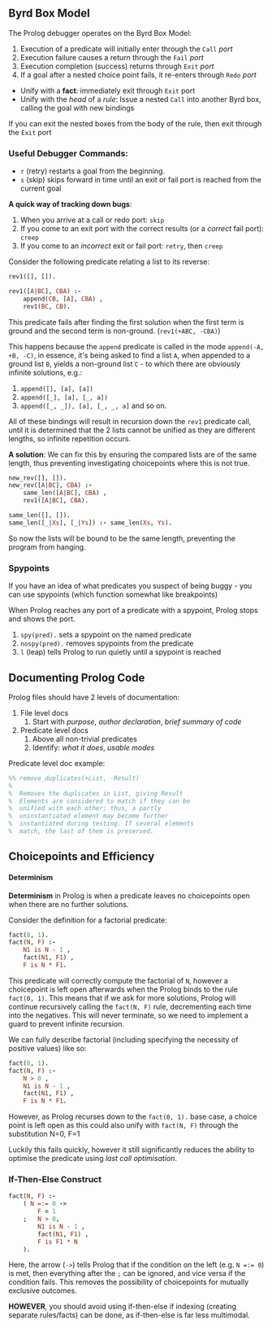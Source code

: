 

## Byrd Box Model

The Prolog debugger operates on the Byrd Box Model:
1. Execution of a predicate will initially enter through the `Call` *port*
2. Execution failure causes a return through the `Fail` *port*
3. Execution completion (success) returns through `Exit` *port*
4. If a goal after a nested choice point fails, it re-enters through `Redo` *port*


- Unify with a **fact**: immediately exit through `Exit` port
- Unify with the *head* of a *rule*: Issue a nested `Call` into another Byrd box, calling the goal with new bindings

If you can exit the nested boxes from the body of the rule, then exit through the `Exit` port


### Useful Debugger Commands:
- `r` (retry) restarts a goal from the beginning.
- `s` (skip) skips forward in time until an exit or fail port is reached from the current goal

**A quick way of tracking down bugs**:
1. When you arrive at a call or redo port: `skip`
2. If you come to an exit port with the correct results (or a *correct* fail port): `creep`
3. If you come to an *incorrect* exit or fail port: `retry`, then `creep`


Consider the following predicate relating a list to its reverse:
```prolog
rev1([], []).

rev1([A|BC], CBA) :- 
	append(CB, [A], CBA) ,
	rev1(BC, CB).
```

This predicate fails after finding the first solution when the first term is ground and the second term is non-ground. (`rev1(+ABC, -CBA)`)

This happens because the `append` predicate is called in the mode `append(-A, +B, -C)`, in essence, it's being asked to find a list `A`, when appended to a ground list `B`, yields a non-ground list `C` - to which there are obviously infinite solutions, e.g.:
1. `append([], [a], [a])`
2. `append([_], [a], [_, a])`
3. `append([_, _]), [a], [_, _, a]`
and so on.

All of these bindings will result in recursion down the `rev1` predicate call, until it is determined that the 2 lists cannot be unified as they are different lengths, so infinite repetition occurs.


**A solution**:
We can fix this by ensuring the compared lists are of the same length, thus preventing investigating choicepoints where this is not true.

```prolog
new_rev([], []).
new_rev([A|BC], CBA) :- 
	same_len([A|BC], CBA) ,
	rev1([A|BC], CBA).

same_len([], []).
same_len([_|Xs], [_|Ys]) :- same_len(Xs, Ys).
```

So now the lists will be bound to be the same length, preventing the program from hanging.

### Spypoints

If you have an idea of what predicates you suspect of being buggy - you can use spypoints (which function somewhat like breakpoints)

When Prolog reaches any port of a predicate with a spypoint, Prolog stops and shows the port.

1. `spy(pred).`  sets a spypoint on the named predicate
2. `nospy(pred).` removes spypoints from the predicate
3. `l` (leap) tells Prolog to run quietly until a spypoint is reached



## Documenting Prolog Code

Prolog files should have 2 levels of documentation:
1. File level docs
	1. Start with *purpose*, *author declaration*, *brief summary of code*
2. Predicate level docs
	1. Above all non-trivial predicates
	2. Identify: *what it does*, *usable modes*


Predicate level doc example:
```prolog
%% remove_duplicates(+List, -Result)
%
%  Removes the duplicates in List, giving Result
%  Elements are considered to match if they can be
%  unified with each other; thus, a partly 
%  uninstantiated element may become further 
%  instantiated during testing. If several elements
%  match, the last of them is preserved.
```


## Choicepoints and Efficiency

#### Determinism
**Determinism** in Prolog is when a predicate leaves no choicepoints open when there are no further solutions.

Consider the definition for a factorial predicate:
```prolog
fact(0, 1).
fact(N, F) :-
	N1 is N - 1 ,
	fact(N1, F1) ,
	F is N * F1.
```

This predicate will correctly compute the factorial of `N`, however a choicepoint is left open afterwards when the Prolog binds to the rule `fact(0, 1)`. This means that if we ask for more solutions, Prolog will continue recursively calling the `fact(N, F)` rule, decrementing each time into the negatives. This will never terminate, so we need to implement a guard to prevent infinite recursion.

We can fully describe factorial (including specifying the necessity of positive values) like so:
```prolog
fact(0, 1).
fact(N, F) :-
	N > 0 ,
	N1 is N - 1 ,
	fact(N1, F1) ,
	F is N * F1.
```

However, as Prolog recurses down to the `fact(0, 1).` base case, a choice point is left open as this could also unify with `fact(N, F)` through the substitution N=0, F=1

Luckily this fails quickly, however it still significantly reduces the ability to optimise the predicate using *last call optimisation*.


### If-Then-Else Construct

```prolog
fact(N, F) :-
	( N =:= 0 -> 
		F = 1
	;   N > 0,
		N1 is N - 1 ,
		fact(N1, F1) ,
		F is F1 * N
	).
```

Here, the arrow (`->`) tells Prolog that if the condition on the left (e.g. `N =:= 0`) is met, then everything after the `;` can be ignored, and vice versa if the condition fails. This removes the possibility of choicepoints for mutually exclusive outcomes.

**HOWEVER**, you should avoid using if-then-else if indexing (creating separate rules/facts) can be done, as if-then-else is far less multimodal.



